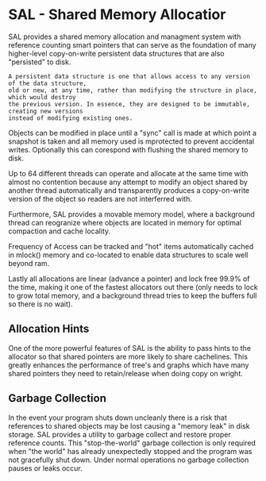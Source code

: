 # SAL - Shared Memory Allocatior 

SAL provides a shared memory allocation and managment system with reference counting
smart pointers that can serve as the foundation of many higher-level copy-on-write
persistent data structures that are also "persisted" to disk. 

```
A persistent data structure is one that allows access to any version of the data structure, 
old or new, at any time, rather than modifying the structure in place, which would destroy 
the previous version. In essence, they are designed to be immutable, creating new versions 
instead of modifying existing ones.
```

Objects can be modified in place until a "sync" call is made at which point a snapshot
is taken and all memory used is mprotected to prevent accidental writes. Optionally 
this can corespond with flushing the shared memory to disk. 

Up to 64 different threads can operate and allocate at the same time with almost no
contention because any attempt to modify an object shared by another thread automatically
and transparently produces a copy-on-write version of the object so readers are not
interferred with.

Furthermore, SAL provides a movable memory model, where a background thread can
reogranize where objects are located in memory for optimal compaction and cache locality.

Frequency of Access can be tracked and "hot" items automatically cached in mlock() 
memory and co-located to enable data structures to scale well beyond ram.

Lastly all allocations are linear (advance a pointer) and lock free 99.9% of the time,
making it one of the fastest allocators out there (only needs to lock to grow total memory,
and a background thread tries to keep the buffers full so there is no wait).

## Allocation Hints

One of the more powerful features of SAL is the ability to pass hints to
the allocator so that shared pointers are more likely to share cachelines. This
greatly enhances the performance of tree's and graphs which have many shared 
pointers they need to retain/release when doing copy on wright. 

## Garbage Collection

In the event your program shuts down uncleanly there is a risk that references
to shared objects may be lost causing a "memory leak" in disk storage. SAL provides
a utility to garbage collect and restore proper reference counts. This "stop-the-world"
garbage collection is only required when "the world" has already unexpectedly stopped and
the program was not gracefully shut down. Under normal operations no garbage
collection pauses or leaks occur.

